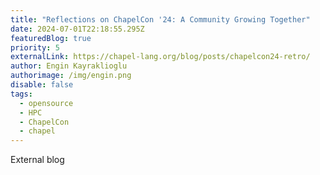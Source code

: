 ```yaml
---
title: "Reflections on ChapelCon '24: A Community Growing Together"
date: 2024-07-01T22:18:55.295Z
featuredBlog: true
priority: 5
externalLink: https://chapel-lang.org/blog/posts/chapelcon24-retro/
author: Engin Kayraklioglu
authorimage: /img/engin.png
disable: false
tags:
  - opensource
  - HPC
  - ChapelCon
  - chapel
---
```

External blog
